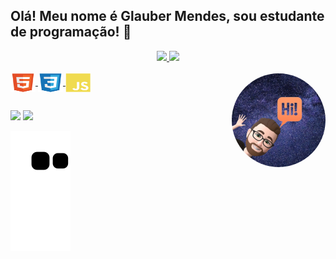 
## Olá! Meu nome é Glauber Mendes, sou estudante de programação! 👋

<div align="center">
  <a href="https://github.com/GlauberCardoso">
  <img height="150em" src="https://github-readme-stats.vercel.app/api?username=GlauberCardoso&show_icons=true&theme=dark&include_all_commits=true&count_private=true"/>
  <img height="150em" src="https://github-readme-stats.vercel.app/api/top-langs/?username=GlauberCardoso&layout=compact&langs_count=7&theme=dark"/>
</div>

<div style="display: inline_block"><br>
  <img align="center" alt="Glauber-HTML" height="30" width="40" src="https://raw.githubusercontent.com/devicons/devicon/master/icons/html5/html5-original.svg">
  <img align="center" alt="Glauber-CSS" height="30" width="40" src="https://raw.githubusercontent.com/devicons/devicon/master/icons/css3/css3-original.svg">
  <img align="center" alt="Glauber-Js" height="30" width="40" src="https://raw.githubusercontent.com/devicons/devicon/master/icons/javascript/javascript-plain.svg">
  <img align="right" alt="Glauber-pic" height="150" style="border-radius:500px;" src="imagens/glaubercardosohi300.png">
</div>
  
  ##
 
<div> 
  <a href="https://www.instagram.com/glaubermendescardoso/"><img src="https://img.shields.io/badge/-Instagram-%23E4405F?style=for-the-badge&logo=instagram&logoColor=white" target="_blank"></a>
  <a href="https://www.linkedin.com/in/glauber-cardoso" target="_blank"><img src="https://img.shields.io/badge/-LinkedIn-%230077B5?style=for-the-badge&logo=linkedin&logoColor=white" target="_blank"></a> 
 
  ![Snake animation](https://github.com/rafaballerini/rafaballerini/blob/output/github-contribution-grid-snake.svg)
 
</div>
